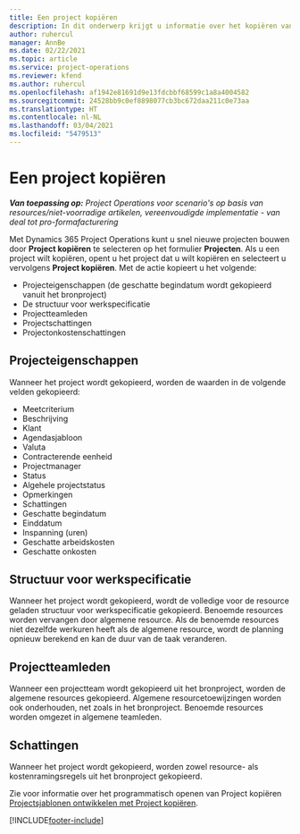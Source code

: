 ```yaml
---
title: Een project kopiëren
description: In dit onderwerp krijgt u informatie over het kopiëren van projecten in Dynamics 365 Project Operations.
author: ruhercul
manager: AnnBe
ms.date: 02/22/2021
ms.topic: article
ms.service: project-operations
ms.reviewer: kfend
ms.author: ruhercul
ms.openlocfilehash: af1942e81691d9e13fdcbbf68599c1a8a4004582
ms.sourcegitcommit: 24528bb9c0ef8898077cb3bc672daa211c0e73aa
ms.translationtype: HT
ms.contentlocale: nl-NL
ms.lasthandoff: 03/04/2021
ms.locfileid: "5479513"
---
```

# <a name="copy-a-project"></a>Een project kopiëren

_**Van toepassing op:** Project Operations voor scenario's op basis van resources/niet-voorradige artikelen, vereenvoudigde implementatie - van deal tot pro-formafacturering_

Met Dynamics 365 Project Operations kunt u snel nieuwe projecten bouwen door **Project kopiëren** te selecteren op het formulier **Projecten**. Als u een project wilt kopiëren, opent u het project dat u wilt kopiëren en selecteert u vervolgens **Project kopiëren**. Met de actie kopieert u het volgende:

- Projecteigenschappen (de geschatte begindatum wordt gekopieerd vanuit het bronproject)
- De structuur voor werkspecificatie
- Projectteamleden
- Projectschattingen
- Projectonkostenschattingen

## <a name="project-properties"></a>Projecteigenschappen

Wanneer het project wordt gekopieerd, worden de waarden in de volgende velden gekopieerd:

- Meetcriterium
- Beschrijving
- Klant
- Agendasjabloon
- Valuta
- Contracterende eenheid
- Projectmanager
- Status
- Algehele projectstatus
- Opmerkingen 
- Schattingen
- Geschatte begindatum
- Einddatum
- Inspanning (uren)
- Geschatte arbeidskosten
- Geschatte onkosten

## <a name="work-breakdown-structure"></a>Structuur voor werkspecificatie

Wanneer het project wordt gekopieerd, wordt de volledige voor de resource geladen structuur voor werkspecificatie gekopieerd. Benoemde resources worden vervangen door algemene resource. Als de benoemde resources niet dezelfde werkuren heeft als de algemene resource, wordt de planning opnieuw berekend en kan de duur van de taak veranderen.

## <a name="project-team-members"></a>Projectteamleden

Wanneer een projectteam wordt gekopieerd uit het bronproject, worden de algemene resources gekopieerd. Algemene resourcetoewijzingen worden ook onderhouden, net zoals in het bronproject. Benoemde resources worden omgezet in algemene teamleden.

## <a name="estimates"></a>Schattingen

Wanneer het project wordt gekopieerd, worden zowel resource- als kostenramingsregels uit het bronproject gekopieerd. 

Zie voor informatie over het programmatisch openen van Project kopiëren [Projectsjablonen ontwikkelen met Project kopiëren](dev-copy-project.md).


[!INCLUDE[footer-include](../includes/footer-banner.md)]
